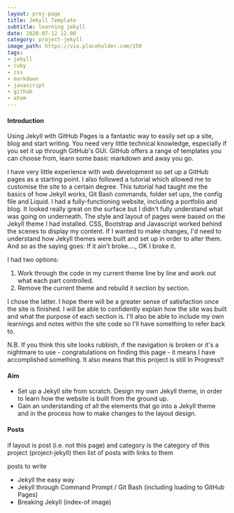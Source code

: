 ```yaml
---
layout: proj-page
title: Jekyll Template
subtitle: learning jekyll
date: 2020-07-12 12.00
category: project-jekyll
image_path: https://via.placeholder.com/150
tags:
- jekyll
- ruby
- css
- markdown
- javascript
- github
- atom
---
```

#### Introduction

Using Jekyll with GitHub Pages is a fantastic way to easily set up a site, blog and start writing. You need very little technical knowledge, especially if you set it up through GitHub's GUI. GitHub offers a range of templates you can choose from, learn some basic markdown and away you go.

I have very little experience with web development so set up a GitHub pages as a starting point. I also followed a tutorial which allowed me to customise the site to a certain degree. This tutorial had taught me the basics of how Jekyll works, Git Bash commands, folder set ups, the config file and Liquid. I had a fully-functioning website, including a portfolio and blog. It looked really great on the surface but I didn't fully understand what was going on underneath. The style and layout of pages were based on the Jekyll theme I had installed. CSS, Bootstrap and Javascript worked behind the scenes to display my content. If I wanted to make changes, I'd need to understand how Jekyll themes were built and set up in order to alter them. And so as the saying goes: If it ain't broke...., OK I broke it.

I had two options:

1. Work through the code in my current theme line by line and work out what each part controlled.
2. Remove the current theme and rebuild it section by section.

I chose the latter. I hope there will be a greater sense of satisfaction once the site is finished. I will be able to confidently explain how the site was built and what the purpose of each section is. I'll also be able to include my own learnings and notes within the site code so I'll have something to refer back to.

N.B. If you think this site looks rubbish, if the navigation is broken or it's a nightmare to use - congratulations on finding this page - it means I have accomplished something. It also means that this project is still In Progress!!

#### Aim
- Set up a Jekyll site from scratch. Design my own Jekyll theme, in order to learn how the website is built from the ground up.
- Gain an understanding of all the elements that go into a Jekyll theme and in the process how to make changes to the layout design.

#### Posts

if layout is post (i.e. not this page) and category is the category of this project (project-jekyll) then list of posts with links to them

posts to write

- Jekyll the easy way
- Jekyll through Command Prompt / Git Bash (including loading to GitHub Pages)
- Breaking Jekyll (index-of image)
